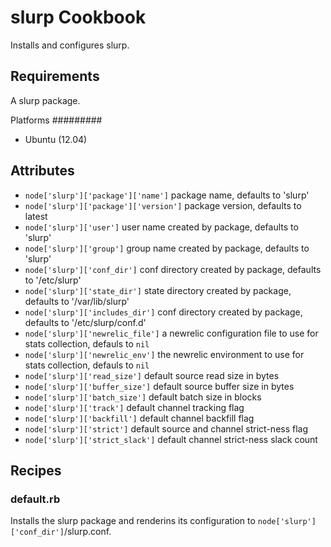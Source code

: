 slurp Cookbook
==============

Installs and configures slurp.


Requirements
------------

A slurp package.

Platforms
#########

- Ubuntu (12.04)


Attributes
----------

- `node['slurp']['package']['name']` package name, defaults to 'slurp'
- `node['slurp']['package']['version']` package version, defaults to latest
- `node['slurp']['user']` user name created by package, defaults to 'slurp'
- `node['slurp']['group']` group name created by package, defaults to 'slurp'
- `node['slurp']['conf_dir']` conf directory created by package, defaults to '/etc/slurp'
- `node['slurp']['state_dir']` state directory created by package, defaults to '/var/lib/slurp'
- `node['slurp']['includes_dir']` conf directory created by package, defaults to '/etc/slurp/conf.d'
- `node['slurp']['newrelic_file']` a newrelic configuration file to use for stats collection, defauls to `nil`
- `node['slurp']['newrelic_env']` the newrelic environment to use for stats collection, defauls to `nil`
- `node['slurp']['read_size']` default source read size in bytes
- `node['slurp']['buffer_size']` default source buffer size in bytes 
- `node['slurp']['batch_size']` default batch size in blocks 
- `node['slurp']['track']` default channel tracking flag 
- `node['slurp']['backfill']` default channel backfill flag
- `node['slurp']['strict']` default source and channel strict-ness flag
- `node['slurp']['strict_slack']` default channel strict-ness slack count

Recipes
-------

### default.rb

Installs the slurp package and renderins its configuration to `node['slurp']['conf_dir']`/slurp.conf. 
